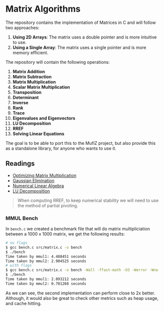 # Matrix Algorithms

The repository contains the implementation of Matrices in C and will follow two approaches:

1. **Using 2D Arrays**: The matrix uses a double pointer and is more intuitive to use.
2. **Using a Single Array**: The matrix uses a single pointer and is more memory efficient.

The repository will contain the following operations:

1. **Matrix Addition**
2. **Matrix Subtraction**
3. **Matrix Multiplication**
4. **Scalar Matrix Multiplication**
5. **Transposition**
6. **Determinant**
7. **Inverse**
8. **Rank**
9. **Trace**
10. **Eigenvalues and Eigenvectors**
11. **LU Decomposition**
12. **RREF**
13. **Solving Linear Equations**

The goal is to be able to port this to the MufiZ project, but also provide this as a standalone library, 
for anyone who wants to use it.


## Readings 

- [Optimizing Matrix Multiplication](https://coffeebeforearch.github.io/2020/06/23/mmul.html)
- [Gaussian Elimination](https://en.wikipedia.org/wiki/Gaussian_elimination)
- [Numerical Linear Algebra](https://en.wikipedia.org/wiki/Numerical_linear_algebra)
- [LU Decomposition](https://en.wikipedia.org/wiki/LU_decomposition)

> When computing RREF, to keep numerical stability we will need to use the method of 
> partial pivoting.

### MMUL Bench

In `bench.c` we created a benchmark file that will do matrix multipliciation between a 1000 x 1000 matrix, we get the following results:

```bash
# no flags
$ gcc bench.c src/matrix.c -o bench
$ ./bench
Time taken by mmul1: 4.488451 seconds
Time taken by mmul2: 2.904525 seconds
# with flags
$ gcc bench.c src/matrix.c -o bench -Wall -ffast-math -O3 -Werror -Wno-unused-parameter -Wno-unused-variable -Wno-unused-function -Wno-unused-value
$ ./bench
Time taken by mmul1: 2.093212 seconds
Time taken by mmul2: 0.701268 seconds
```

As we can see, the second implementation can perform close to 2x better. Although, it would also be great to check other metrics such as heap usage, and
cache hitting. 
